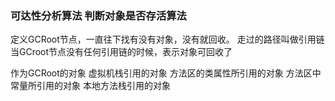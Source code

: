 ### 可达性分析算法 判断对象是否存活算法

定义GCRoot节点，一直往下找有没有对象，没有就回收。
走过的路径叫做引用链
当GCroot节点没有任何引用链的时候，表示对象可回收了

作为GCRoot的对象
 虚拟机栈引用的对象
 方法区的类属性所引用的对象
 方法区中常量所引用的对象
 本地方法栈引用的对象
 